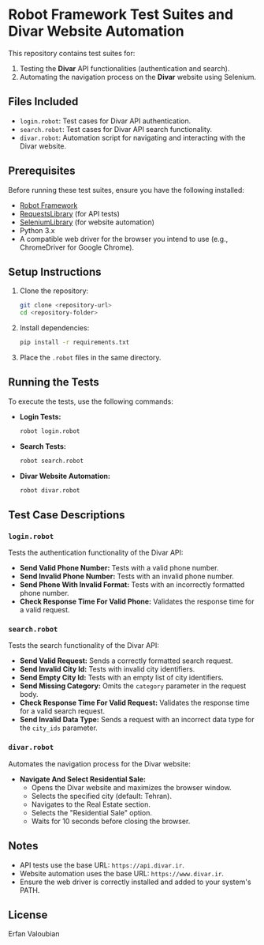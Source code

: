 
# Robot Framework Test Suites and Divar Website Automation

This repository contains test suites for:
1. Testing the **Divar** API functionalities (authentication and search).
2. Automating the navigation process on the **Divar** website using Selenium.

## Files Included
- `login.robot`: Test cases for Divar API authentication.
- `search.robot`: Test cases for Divar API search functionality.
- `divar.robot`: Automation script for navigating and interacting with the Divar website.

## Prerequisites
Before running these test suites, ensure you have the following installed:
- [Robot Framework](https://robotframework.org/)
- [RequestsLibrary](https://github.com/MarketSquare/robotframework-requests) (for API tests)
- [SeleniumLibrary](https://robotframework.org/SeleniumLibrary/) (for website automation)
- Python 3.x
- A compatible web driver for the browser you intend to use (e.g., ChromeDriver for Google Chrome).

## Setup Instructions
1. Clone the repository:
   ```bash
   git clone <repository-url>
   cd <repository-folder>
   ```
2. Install dependencies:
   ```bash
   pip install -r requirements.txt
   ```
3. Place the `.robot` files in the same directory.

## Running the Tests
To execute the tests, use the following commands:

- **Login Tests:**
  ```bash
  robot login.robot
  ```

- **Search Tests:**
  ```bash
  robot search.robot
  ```

- **Divar Website Automation:**
  ```bash
  robot divar.robot
  ```

## Test Case Descriptions
### `login.robot`
Tests the authentication functionality of the Divar API:
- **Send Valid Phone Number:** Tests with a valid phone number.
- **Send Invalid Phone Number:** Tests with an invalid phone number.
- **Send Phone With Invalid Format:** Tests with an incorrectly formatted phone number.
- **Check Response Time For Valid Phone:** Validates the response time for a valid request.

### `search.robot`
Tests the search functionality of the Divar API:
- **Send Valid Request:** Sends a correctly formatted search request.
- **Send Invalid City Id:** Tests with invalid city identifiers.
- **Send Empty City Id:** Tests with an empty list of city identifiers.
- **Send Missing Category:** Omits the `category` parameter in the request body.
- **Check Response Time For Valid Request:** Validates the response time for a valid search request.
- **Send Invalid Data Type:** Sends a request with an incorrect data type for the `city_ids` parameter.

### `divar.robot`
Automates the navigation process for the Divar website:
- **Navigate And Select Residential Sale:** 
  - Opens the Divar website and maximizes the browser window.
  - Selects the specified city (default: Tehran).
  - Navigates to the Real Estate section.
  - Selects the "Residential Sale" option.
  - Waits for 10 seconds before closing the browser.

## Notes
- API tests use the base URL: `https://api.divar.ir`.
- Website automation uses the base URL: `https://www.divar.ir`.
- Ensure the web driver is correctly installed and added to your system's PATH.

## License
Erfan Valoubian
